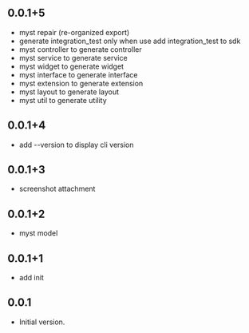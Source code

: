 ## 0.0.1+5

- myst repair (re-organized export)
- generate integration_test only when use add integration_test to sdk
- myst controller to generate controller
- myst service to generate service
- myst widget to generate widget
- myst interface to generate interface
- myst extension to generate extension
- myst layout to generate layout
- myst util to generate utility

## 0.0.1+4

- add --version to display cli version

## 0.0.1+3

- screenshot attachment

## 0.0.1+2

- myst model

## 0.0.1+1

- add init


## 0.0.1

- Initial version.
